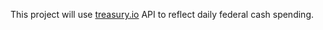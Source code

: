 This project will use [treasury.io](http://treasury.io/) API to reflect daily federal cash spending.
